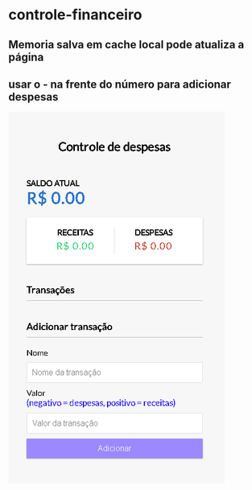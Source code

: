 # controle-financeiro

<h2>Memoria salva em cache local pode atualiza a página </h2>

<h2>usar o - na frente do número para adicionar despesas </h2>

<img src="print-img.png">
